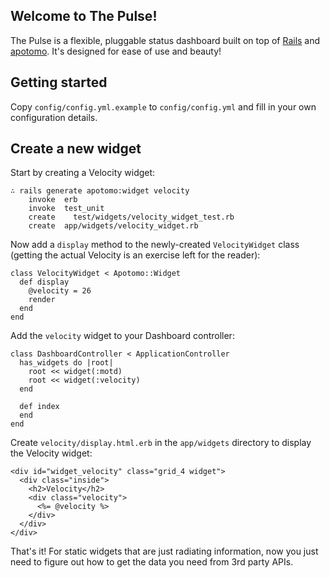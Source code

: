 ## Welcome to The Pulse!

The Pulse is a flexible, pluggable status dashboard built on top of [Rails](http://rubyonrails.org) and [apotomo](http://apotomo.de). It's designed for ease of use and beauty!

## Getting started

Copy `config/config.yml.example` to `config/config.yml` and fill in your own configuration details.

## Create a new widget

Start by creating a Velocity widget:

    ∴ rails generate apotomo:widget velocity
        invoke  erb
        invoke  test_unit
        create    test/widgets/velocity_widget_test.rb
        create  app/widgets/velocity_widget.rb

Now add a `display` method to the newly-created `VelocityWidget` class (getting the actual Velocity is an exercise left for the reader):

    class VelocityWidget < Apotomo::Widget
      def display
        @velocity = 26
        render
      end
    end

Add the `velocity` widget to your Dashboard controller:

    class DashboardController < ApplicationController
      has_widgets do |root|
        root << widget(:motd)
        root << widget(:velocity)
      end

      def index
      end
    end

Create `velocity/display.html.erb` in the `app/widgets` directory to display the Velocity widget:

    <div id="widget_velocity" class="grid_4 widget">
      <div class="inside">
        <h2>Velocity</h2>
        <div class="velocity">
          <%= @velocity %>
        </div>
      </div>
    </div>

That's it! For static widgets that are just radiating information, now you just need to figure out how to get the data you need from 3rd party APIs.